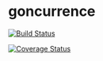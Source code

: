 # goncurrence

[![Build Status](https://travis-ci.org/sk88ks/goncurrence.svg?branch=master)](https://travis-ci.org/sk88ks/goncurrence)
 
[![Coverage Status](https://coveralls.io/repos/sk88ks/goncurrence/badge.svg?branch=master&service=github)](https://coveralls.io/github/sk88ks/goncurrence?branch=master)

